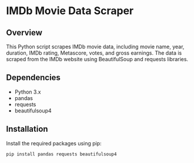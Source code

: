 # IMDb Movie Data Scraper

## Overview

This Python script scrapes IMDb movie data, including movie name, year, duration, IMDb rating, Metascore, votes, and gross earnings. The data is scraped from the IMDb website using BeautifulSoup and requests libraries.

## Dependencies

- Python 3.x
- pandas
- requests
- beautifulsoup4

## Installation

Install the required packages using pip:

```bash
pip install pandas requests beautifulsoup4
